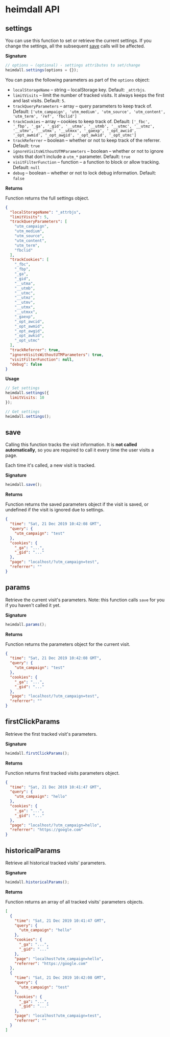 # heimdall API

## settings
You can use this function to set or retrieve the current settings. If you change the settings, all the subsequent [save](https://github.com/FreakyBoy/heimdall/blob/master/API.md#analyticsjs) calls will be affected.

**Signature**
```javascript
// options – (optional) - settings attributes to set/change
heimdall.settings(options = {});
```

You can pass the following parameters as part of the `options` object:

* `localStorageName` – string – localStorage key. Default: `_attrbjs`.
* `limitVisits` – limit the number of tracked visits. It always keeps the first and last visits. Default: `5`.
* `trackQueryParameters` – array – query parameters to keep track of. Default: `['utm_campaign', 'utm_medium', 'utm_source', 'utm_content', 'utm_term', 'ref', 'fbclid']`
* `trackCookies` – array – cookies to keep track of. Default: `['_fbc', '_fbp', '_ga', '_gid', '__utma', '__utmb', '__utmc', '__utmz', '__utmv', '__utmx', '__utmxx', '_gaexp', '_opt_awcid', '_opt_awmid', '_opt_awgid', '_opt_awkid', '_opt_utmc']`
* `trackReferrer` – boolean – whether or not to keep track of the referrer. Default: `true`
* `ignoreVisitsWithoutUTMParameters` – boolean – whether or not to ignore visits that don't include a `utm_*` parameter. Default: `true`
* `visitFilterFunction` – function – a function to block or allow tracking. Default: `null`
* `debug` – boolean – whether or not to lock debug information. Default: `false`

**Returns**

Function returns the full settings object.

```json
{
  "localStorageName": "_attrbjs",
  "limitVisits": 5,
  "trackQueryParameters": [
    "utm_campaign",
    "utm_medium",
    "utm_source",
    "utm_content",
    "utm_term",
    "fbclid"
  ],
  "trackCookies": [
    "_fbc",
    "_fbp",
    "_ga",
    "_gid",
    "__utma",
    "__utmb",
    "__utmc",
    "__utmz",
    "__utmv",
    "__utmx",
    "__utmxx",
    "_gaexp",
    "_opt_awcid",
    "_opt_awmid",
    "_opt_awgid",
    "_opt_awkid",
    "_opt_utmc"
  ],
  "trackReferrer": true,
  "ignoreVisitsWithoutUTMParameters": true,
  "visitFilterFunction": null,
  "debug": false
}
```

**Usage**
```javascript
// Set settings
heimdall.settings({
  limitVisits: 10
});

// Get settings
heimdall.settings();
```

## save

Calling this function tracks the visit information. It is **not called automatically**, so you are required to call it every time the user visits a page.

Each time it's called, a new visit is tracked.

**Signature**
```javascript
heimdall.save();
```

**Returns**

Function returns the saved parameters object if the visit is saved, or undefined if the visit is ignored due to settings.

```json
{
  "time": "Sat, 21 Dec 2019 10:42:08 GMT",
  "query": {
    "utm_campaign": "test"
  },
  "cookies": {
    "_ga": "...",
    "_gid": "..."
  },
  "page": "localhost/?utm_campaign=test",
  "referrer": ""
}
```

## params

Retrieve the current visit's parameters. Note: this function calls `save` for you if you haven't called it yet.

**Signature**
```javascript
heimdall.params();
```

**Returns**

Function returns the parameters object for the current visit.

```json
{
  "time": "Sat, 21 Dec 2019 10:42:08 GMT",
  "query": {
    "utm_campaign": "test"
  },
  "cookies": {
    "_ga": "...",
    "_gid": "..."
  },
  "page": "localhost/?utm_campaign=test",
  "referrer": ""
}
```

## firstClickParams

Retrieve the first tracked visit's parameters.

**Signature**
```javascript
heimdall.firstClickParams();
```

**Returns**

Function returns first tracked visits parameters object.

```json
{
  "time": "Sat, 21 Dec 2019 10:41:47 GMT",
  "query": {
    "utm_campaign": "hello"
  },
  "cookies": {
    "_ga": "...",
    "_gid": "..."
  },
  "page": "localhost/?utm_campaign=hello",
  "referrer": "https://google.com"
}
```

## historicalParams

Retrieve all historical tracked visits' parameters.

**Signature**
```javascript
heimdall.historicalParams();
```
**Returns**

Function returns an array of all tracked visits' parameters objects.

```json
[
  {
    "time": "Sat, 21 Dec 2019 10:41:47 GMT",
    "query": {
      "utm_campaign": "hello"
    },
    "cookies": {
      "_ga": "...",
      "_gid": "..."
    },
    "page": "localhost?utm_campaign=hello",
    "referrer": "https://google.com"
  },
  {
    "time": "Sat, 21 Dec 2019 10:42:08 GMT",
    "query": {
      "utm_campaign": "test"
    },
    "cookies": {
      "_ga": "...",
      "_gid": "..."
    },
    "page": "localhost?utm_campaign=test",
    "referrer": ""
  }
]
```

